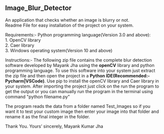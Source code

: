 ## Image_Blur_Detector
An application that checks whether an image is blurry or not. <br>
Readme File for easy installation of the project on your system.


Requirements:- Python programming language(Version 3.0 and above):<br>
                          1. OpenCV library<br>
                          2. Caer library<br>
                          3. Windows operating system(Version 10 and above)<br>

Instructions:- The following zip file contains the complete blur detection software developed by Mayank Jha using the **openCV** library and python programming language. To use this software into your system just extract the zip file and then open the project in a **Python IDE(Recommended:-Pycharm|VSCode)**. Use pip to install the openCV library and Caer library in your system. After importing the project just click on the run the program to get the output or you can manually run the program in the terminal using command "python filename.py"

The program reads the data from a folder named Test_Images so if you want it to test your custom image then enter your image into that folder and rename it as the final integer in the folder.

Thank You.
Yours’ sincerely,
Mayank Kumar Jha
